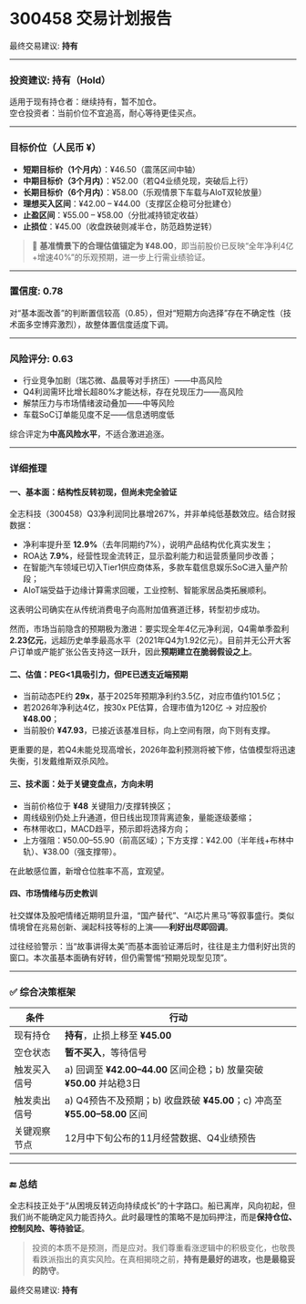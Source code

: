 # 300458 交易计划报告

最终交易建议: **持有**

---

### **投资建议**: 持有（Hold）  
适用于现有持仓者：继续持有，暂不加仓。  
空仓投资者：当前价位不宜追高，耐心等待更佳买点。

---

### **目标价位**（人民币 ¥）  
- **短期目标价（1个月内）**：¥46.50（震荡区间中轴）  
- **中期目标价（3个月内）**：¥52.00（若Q4业绩兑现，突破后上行）  
- **长期目标价（6个月内）**：¥58.00（乐观情景下车载与AIoT双轮放量）  
- **理想买入区间**：¥42.00 – ¥44.00（支撑区企稳可分批建仓）  
- **止盈区间**：¥55.00 – ¥58.00（分批减持锁定收益）  
- **止损位**：¥45.00（收盘跌破则减半仓，防范趋势逆转）

> 🎯 **基准情景下的合理估值锚定为 ¥48.00**，即当前股价已反映“全年净利4亿+增速40%”的乐观预期，进一步上行需业绩验证。

---

### **置信度**: 0.78  
对“基本面改善”的判断置信较高（0.85），但对“短期方向选择”存在不确定性（技术面多空博弈激烈），故整体置信度适度下调。

---

### **风险评分**: 0.63  
- 行业竞争加剧（瑞芯微、晶晨等对手挤压）——中高风险  
- Q4利润需环比增长超80%才能达标，存在兑现压力——高风险  
- 解禁压力与市场情绪波动叠加——中等风险  
- 车载SoC订单能见度不足——信息透明度低  

综合评定为**中高风险水平**，不适合激进追涨。

---

### **详细推理**

#### 一、基本面：结构性反转初现，但尚未完全验证
全志科技（300458）Q3净利润同比暴增267%，并非单纯低基数效应。结合财报数据：
- 净利率提升至 **12.9%**（去年同期约7%），说明产品结构优化真实发生；
- ROA达 **7.9%**，经营性现金流转正，显示盈利能力和运营质量同步改善；
- 在智能汽车领域已切入Tier1供应商体系，多款车载信息娱乐SoC进入量产阶段；
- AIoT端受益于边缘计算需求回暖，工业控制、智能家居品类拓展顺利。

这表明公司确实在从传统消费电子向高附加值赛道迁移，转型初步成功。

然而，市场当前隐含的预期极为激进：要实现全年4亿元净利润，Q4需单季盈利 **2.23亿元**，远超历史单季最高水平（2021年Q4为1.92亿元）。目前并无公开大客户订单或产能扩张公告支持这一跃升，因此**预期建立在脆弱假设之上**。

#### 二、估值：PEG<1具吸引力，但PE已透支近端预期
- 当前动态PE约 **29x**，基于2025年预期净利约3.5亿，对应市值约101.5亿；
- 若2026年净利达4亿，按30x PE估算，合理市值为120亿 → 对应股价 **¥48.00**；
- 当前股价 **¥47.93**，已接近该基准目标，向上空间有限，向下则有支撑。

更重要的是，若Q4未能兑现高增长，2026年盈利预测将被下修，估值模型将迅速失衡，引发戴维斯双杀风险。

#### 三、技术面：处于关键变盘点，方向未明
- 当前价格位于 **¥48** 关键阻力/支撑转换区；
- 周线级别仍处上升通道，但日线出现顶背离迹象，量能逐级萎缩；
- 布林带收口，MACD趋平，预示即将选择方向；
- 上方强阻：¥50.00–55.90（前高区域）；下方支撑：¥42.00（半年线+布林中轨）、¥38.00（强支撑带）。

在此敏感位置，新增仓位胜率不高，宜观望。

#### 四、市场情绪与历史教训
社交媒体及股吧情绪近期明显升温，“国产替代”、“AI芯片黑马”等叙事盛行。类似情境曾在兆易创新、澜起科技等标的上演——**利好出尽即回调**。

过往经验警示：当“故事讲得太美”而基本面验证滞后时，往往是主力借利好出货的窗口。本次虽基本面确有好转，但仍需警惕“预期兑现型见顶”。

---

### ✅ 综合决策框架

| 条件 | 行动 |
|------|------|
| 现有持仓 | **持有**，止损上移至 **¥45.00** |
| 空仓状态 | **暂不买入**，等待信号 |
| 触发买入信号 | a) 回调至 **¥42.00–44.00** 区间企稳；b) 放量突破 **¥50.00** 并站稳3日 |
| 触发卖出信号 | a) Q4预告不及预期；b) 收盘跌破 **¥45.00**；c) 冲高至 **¥55.00–58.00** 区间 |
| 关键观察节点 | 12月中下旬公布的11月经营数据、Q4业绩预告 |

---

### 🔚 总结

全志科技正处于“从困境反转迈向持续成长”的十字路口。船已离岸，风向初起，但我们尚不能确定风力能否持久。此时最理性的策略不是加码押注，而是**保持仓位、控制风险、等待验证**。

> 投资的本质不是预测，而是应对。我们尊重看涨逻辑中的积极变化，也敬畏看跌派指出的真实风险。在真相揭晓之前，**持有是最好的进攻，也是最稳妥的防守**。

最终交易建议: **持有**